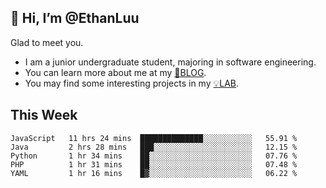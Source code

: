 ## 👋 Hi, I’m @EthanLuu

Glad to meet you.

- I am a junior undergraduate student, majoring in software engineering.
- You can learn more about me at my [📝BLOG](https://blog.ethanloo.top).
- You may find some interesting projects in my [💡LAB](https://lab.ethanloo.top).

## This Week
<!--START_SECTION:waka-->
```text
JavaScript   11 hrs 24 mins  ██████████████░░░░░░░░░░░   55.91 % 
Java         2 hrs 28 mins   ███░░░░░░░░░░░░░░░░░░░░░░   12.15 % 
Python       1 hr 34 mins    ██░░░░░░░░░░░░░░░░░░░░░░░   07.76 % 
PHP          1 hr 31 mins    ██░░░░░░░░░░░░░░░░░░░░░░░   07.48 % 
YAML         1 hr 16 mins    █▓░░░░░░░░░░░░░░░░░░░░░░░   06.22 % 
```
<!--END_SECTION:waka-->
